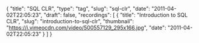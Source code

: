 {
  "title": "SQL CLR",
  "type": "tag",
  "slug": "sql-clr",
  "date": "2011-04-02T22:05:23",
  "draft": false,
  "recordings": [
    {
      "title": "Introduction to SQL CLR",
      "slug": "introduction-to-sql-clr",
      "thumbnail": "https://i.vimeocdn.com/video/500557129_295x166.jpg",
      "date": "2011-04-02T22:05:23"
    }
  ]
}